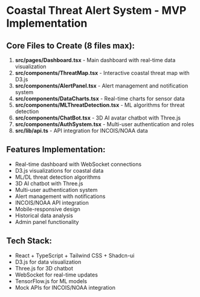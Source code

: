 # Coastal Threat Alert System - MVP Implementation

## Core Files to Create (8 files max):

1. **src/pages/Dashboard.tsx** - Main dashboard with real-time data visualization
2. **src/components/ThreatMap.tsx** - Interactive coastal threat map with D3.js
3. **src/components/AlertPanel.tsx** - Alert management and notification system
4. **src/components/DataCharts.tsx** - Real-time charts for sensor data
5. **src/components/MLThreatDetection.tsx** - ML algorithms for threat detection
6. **src/components/ChatBot.tsx** - 3D AI avatar chatbot with Three.js
7. **src/components/AuthSystem.tsx** - Multi-user authentication and roles
8. **src/lib/api.ts** - API integration for INCOIS/NOAA data

## Features Implementation:
- Real-time dashboard with WebSocket connections
- D3.js visualizations for coastal data
- ML/DL threat detection algorithms
- 3D AI chatbot with Three.js
- Multi-user authentication system
- Alert management with notifications
- INCOIS/NOAA API integration
- Mobile-responsive design
- Historical data analysis
- Admin panel functionality

## Tech Stack:
- React + TypeScript + Tailwind CSS + Shadcn-ui
- D3.js for data visualization
- Three.js for 3D chatbot
- WebSocket for real-time updates
- TensorFlow.js for ML models
- Mock APIs for INCOIS/NOAA integration